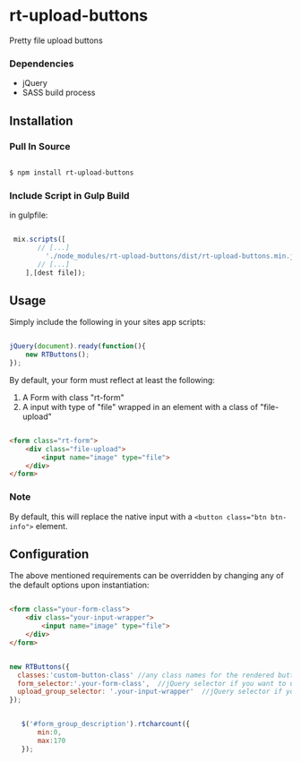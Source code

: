 # rt-upload-buttons
Pretty file upload buttons

### Dependencies
* jQuery
* SASS build process

## Installation



### Pull In Source

``` bash 

$ npm install rt-upload-buttons

```



### Include Script in Gulp Build
in gulpfile:


``` javascript 

 mix.scripts([
       // [...] 
         './node_modules/rt-upload-buttons/dist/rt-upload-buttons.min.js',
       // [...] 
    ],[dest file]);

```



   
  

 ## Usage
 Simply include the following in your sites app scripts:
 
 ``` JavaScript 
 
 jQuery(document).ready(function(){
     new RTButtons();     
 });
 
 
 ```
 
 By default, your form must reflect at least the following:
 1. A Form with class "rt-form"
 2. A input with type of "file" wrapped in an element with a class of "file-upload"
 
 ``` html 
 
 <form class="rt-form">
     <div class="file-upload">
         <input name="image" type="file">
     </div>
 </form>
 
 ```
 
 ### Note
 By default, this will replace the native input with a ``` <button class="btn btn-info"> ``` element.
 
 
 ## Configuration
The above mentioned requirements can be overridden by changing any of the default options upon instantiation:

  ``` html 
  
  <form class="your-form-class">
      <div class="your-input-wrapper">
          <input name="image" type="file">
      </div>
  </form>
  
  ```
  
  
  ``` JavaScript 
  
  new RTButtons({
  	classes:'custom-button-class' //any class names for the rendered button go here
  	form_selector:'.your-form-class',  //jQuery selector if you want to use a different form class
  	upload_group_selector: '.your-input-wrapper'  //jQuery selector if you want to change the input wrapper class
  });
  
  ```
  
  
  
 
 
 
 ``` javascript 
 
	$('#form_group_description').rtcharcount({
		min:0,
		max:170
	});
 
 ```
 
